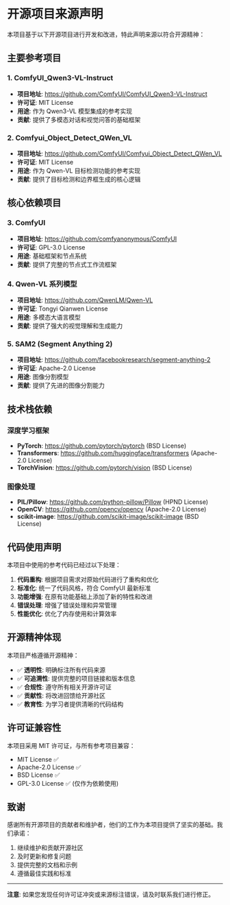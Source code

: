 # 开源项目来源声明

本项目基于以下开源项目进行开发和改进，特此声明来源以符合开源精神：

## 主要参考项目

### 1. ComfyUI_Qwen3-VL-Instruct
- **项目地址**: https://github.com/ComfyUI/ComfyUI_Qwen3-VL-Instruct
- **许可证**: MIT License
- **用途**: 作为 Qwen3-VL 模型集成的参考实现
- **贡献**: 提供了多模态对话和视觉问答的基础框架

### 2. Comfyui_Object_Detect_QWen_VL
- **项目地址**: https://github.com/ComfyUI/Comfyui_Object_Detect_QWen_VL
- **许可证**: MIT License
- **用途**: 作为 Qwen-VL 目标检测功能的参考实现
- **贡献**: 提供了目标检测和边界框生成的核心逻辑

## 核心依赖项目

### 3. ComfyUI
- **项目地址**: https://github.com/comfyanonymous/ComfyUI
- **许可证**: GPL-3.0 License
- **用途**: 基础框架和节点系统
- **贡献**: 提供了完整的节点式工作流框架

### 4. Qwen-VL 系列模型
- **项目地址**: https://github.com/QwenLM/Qwen-VL
- **许可证**: Tongyi Qianwen License
- **用途**: 多模态大语言模型
- **贡献**: 提供了强大的视觉理解和生成能力

### 5. SAM2 (Segment Anything 2)
- **项目地址**: https://github.com/facebookresearch/segment-anything-2
- **许可证**: Apache-2.0 License
- **用途**: 图像分割模型
- **贡献**: 提供了先进的图像分割能力

## 技术栈依赖

### 深度学习框架
- **PyTorch**: https://github.com/pytorch/pytorch (BSD License)
- **Transformers**: https://github.com/huggingface/transformers (Apache-2.0 License)
- **TorchVision**: https://github.com/pytorch/vision (BSD License)

### 图像处理
- **PIL/Pillow**: https://github.com/python-pillow/Pillow (HPND License)
- **OpenCV**: https://github.com/opencv/opencv (Apache-2.0 License)
- **scikit-image**: https://github.com/scikit-image/scikit-image (BSD License)

## 代码使用声明

本项目中使用的参考代码已经过以下处理：

1. **代码重构**: 根据项目需求对原始代码进行了重构和优化
2. **标准化**: 统一了代码风格，符合 ComfyUI 最新标准
3. **功能增强**: 在原有功能基础上添加了新的特性和改进
4. **错误处理**: 增强了错误处理和异常管理
5. **性能优化**: 优化了内存使用和计算效率

## 开源精神体现

本项目严格遵循开源精神：

- ✅ **透明性**: 明确标注所有代码来源
- ✅ **可追溯性**: 提供完整的项目链接和版本信息
- ✅ **合规性**: 遵守所有相关开源许可证
- ✅ **贡献性**: 将改进回馈给开源社区
- ✅ **教育性**: 为学习者提供清晰的代码结构

## 许可证兼容性

本项目采用 MIT 许可证，与所有参考项目兼容：

- MIT License ✅
- Apache-2.0 License ✅
- BSD License ✅
- GPL-3.0 License ✅ (仅作为依赖使用)

## 致谢

感谢所有开源项目的贡献者和维护者，他们的工作为本项目提供了坚实的基础。我们承诺：

1. 继续维护和贡献开源社区
2. 及时更新和修复问题
3. 提供完整的文档和示例
4. 遵循最佳实践和标准

---

**注意**: 如果您发现任何许可证冲突或来源标注错误，请及时联系我们进行修正。
